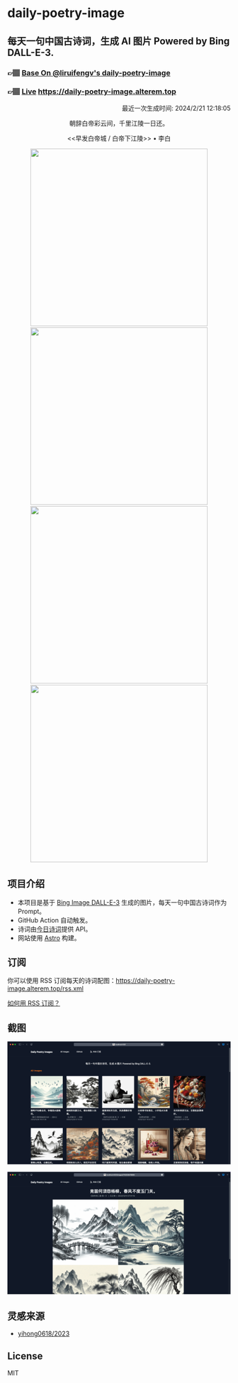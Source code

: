 
# daily-poetry-image

## 每天一句中国古诗词，生成 AI 图片 Powered by Bing DALL-E-3.

### 👉🏽 [Base On @liruifengv's daily-poetry-image](https://github.com/liruifengv/daily-poetry-image)

### 👉🏽 [Live](https://daily-poetry-image.alterem.top/) https://daily-poetry-image.alterem.top

<p align="right">
  最近一次生成时间: 2024/2/21 12:18:05
</p>
<p align="center">
朝辞白帝彩云间，千里江陵一日还。
</p>
<p align="center">
<<早发白帝城 / 白帝下江陵>> • 李白
</p>
<p align="center">
<img src="https://tse1.mm.bing.net/th/id/OIG4.0fVQrO9MGD7x2qL6ckLV" height="400" width="400" />
<img src="https://tse2.mm.bing.net/th/id/OIG4.LYGnxs9e7Y4AFomD4Sgz" height="400" width="400" />
<img src="https://tse4.mm.bing.net/th/id/OIG4.FpPu8FH6o_FdpmUWyBZM" height="400" width="400" />
<img src="https://tse2.mm.bing.net/th/id/OIG4.u5BOO5PZ2nCgsSzWWH9H" height="400" width="400" />
</p>

## 项目介绍

-   本项目是基于 [Bing Image DALL-E-3](https://www.bing.com/images/create) 生成的图片，每天一句中国古诗词作为 Prompt。
-   GitHub Action 自动触发。
-   诗词由[今日诗词](https://www.jinrishici.com/)提供 API。
-   网站使用 [Astro](https://astro.build) 构建。

## 订阅

你可以使用 RSS 订阅每天的诗词配图：https://daily-poetry-image.alterem.top/rss.xml

[如何用 RSS 订阅？](https://zhuanlan.zhihu.com/p/55026716)

## 截图

![图片列表](./screenshots/Snipaste_2023-12-28_21-00-26.png)

![图片详情](./screenshots/Snipaste_2023-12-28_21-00-53.png)

## 灵感来源

-   [yihong0618/2023](https://github.com/yihong0618/2023)

## License

MIT
